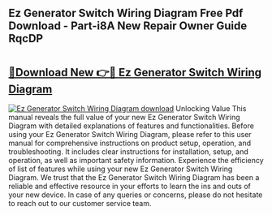 ## Ez Generator Switch Wiring Diagram Free Pdf Download - Part-i8A New Repair Owner Guide RqcDP

# <h2><a href="http://dfo61u.blite.top/?on=Ez+Generator+Switch+Wiring+Diagram">🔗Download New 👉🔴 Ez Generator Switch Wiring Diagram</a></h2>

[![Ez Generator Switch Wiring Diagram download](https://i.imgur.com/lujVjoI.png)](http://dfo61u.blite.top/?on=Ez+Generator+Switch+Wiring+Diagram)
Unlocking Value This manual reveals the full value of your new Ez Generator Switch Wiring Diagram with detailed explanations of features and functionalities. Before using your Ez Generator Switch Wiring Diagram, please refer to this user manual for comprehensive instructions on product setup, operation, and troubleshooting. It includes clear instructions for installation, setup, and operation, as well as important safety information. Experience the efficiency of list of features while using your new Ez Generator Switch Wiring Diagram. We trust that the Ez Generator Switch Wiring Diagram has been a reliable and effective resource in your efforts to learn the ins and outs of your new device. In case of any queries or concerns, please do not hesitate to reach out to our customer service team.

